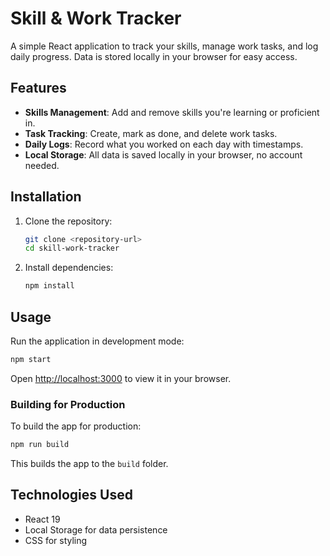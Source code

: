 
# Skill & Work Tracker

A simple React application to track your skills, manage work tasks, and log daily progress. Data is stored locally in your browser for easy access.

## Features

- **Skills Management**: Add and remove skills you're learning or proficient in.
- **Task Tracking**: Create, mark as done, and delete work tasks.
- **Daily Logs**: Record what you worked on each day with timestamps.
- **Local Storage**: All data is saved locally in your browser, no account needed.

## Installation

1. Clone the repository:
   ```bash
   git clone <repository-url>
   cd skill-work-tracker
   ```

2. Install dependencies:
   ```bash
   npm install
   ```

## Usage

Run the application in development mode:

```bash
npm start
```

Open [http://localhost:3000](http://localhost:3000) to view it in your browser.

### Building for Production

To build the app for production:

```bash
npm run build
```

This builds the app to the `build` folder.


## Technologies Used

- React 19
- Local Storage for data persistence
- CSS for styling


